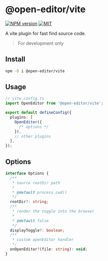 # @open-editor/vite

[![NPM version](https://img.shields.io/npm/v/@open-editor/vite?color=)](https://www.npmjs.com/package/@open-editor/vite)
[![MIT](https://img.shields.io/github/license/zjxxxxxxxxx/open-editor)](https://opensource.org/licenses/MIT)

A vite plugin for fast find source code.

> For development only

## Install

```bash
npm -D i @open-editor/vite
```

## Usage

```ts
// vite.config.ts
import OpenEditor from '@open-editor/vite';

export default defineConfig({
  plugins: [
    OpenEditor({
      /* options */
    }),
    // other plugins
  ],
});
```

## Options

```ts
interface Options {
  /**
   * source rootDir path
   *
   * @default process.cwd()
   */
  rootDir?: string;
  /**
   * render the toggle into the browser
   *
   * @default false
   */
  displayToggle?: boolean;
  /**
   * custom openEditor handler
   */
  onOpenEditor?(file: string): void;
}
```
